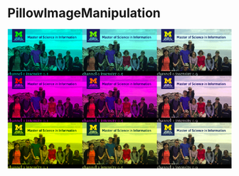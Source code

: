 # PillowImageManipulation

![Output](https://github.com/alemartinezz/PillowImageManipulation/blob/master/output.png?raw=true)
